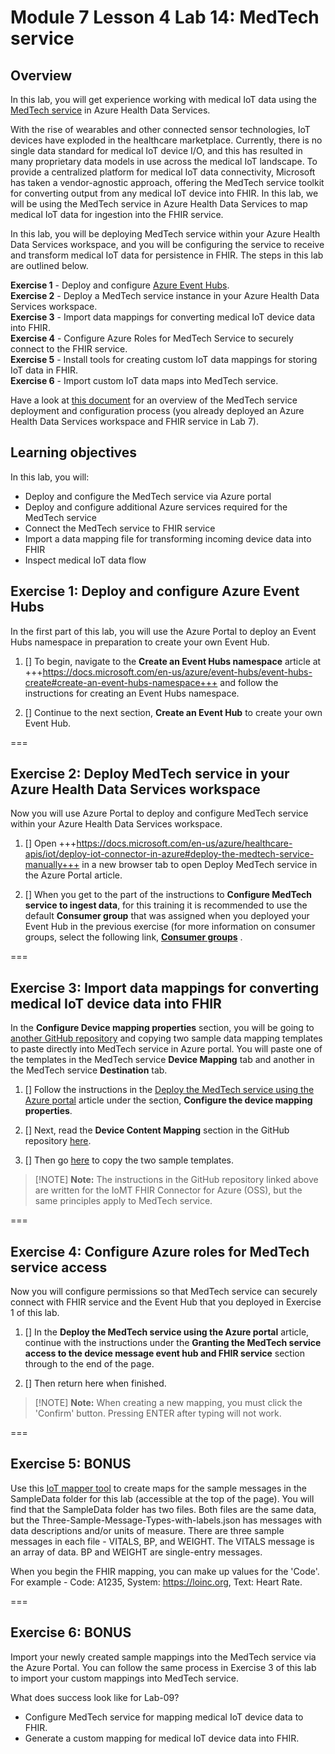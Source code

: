 # Module 7 Lesson 4 Lab 14: MedTech service

## Overview

In this lab, you will get experience working with medical IoT data using the [MedTech service](https://docs.microsoft.com/en-us/azure/healthcare-apis/iot/iot-connector-overview) in Azure Health Data Services.

With the rise of wearables and other connected sensor technologies, IoT devices have exploded in the healthcare marketplace. Currently, there is no single data standard for medical IoT device I/O, and this has resulted in many proprietary data models in use across the medical IoT landscape. To provide a centralized platform for medical IoT data connectivity, Microsoft has taken a vendor-agnostic approach, offering the MedTech service toolkit for converting output from any medical IoT device into FHIR. In this lab, we will be using the MedTech service in Azure Health Data Services to map medical IoT data for ingestion into the FHIR service.

In this lab, you will be deploying MedTech service within your Azure Health Data Services workspace, and you will be configuring the service to receive and transform medical IoT data for persistence in FHIR. The steps in this lab are outlined below.

**Exercise 1** - Deploy and configure [Azure Event Hubs](https://docs.microsoft.com/en-us/azure/event-hubs/event-hubs-about).  
**Exercise 2** - Deploy a MedTech service instance in your Azure Health Data Services workspace.  
**Exercise 3** - Import data mappings for converting medical IoT device data into FHIR.  
**Exercise 4** - Configure Azure Roles for MedTech Service to securely connect to the FHIR service.  
**Exercise 5** - Install tools for creating custom IoT data mappings for storing IoT data in FHIR.  
**Exercise 6** - Import custom IoT data maps into MedTech service.

Have a look at [this document](https://docs.microsoft.com/en-us/azure/healthcare-apis/iot/get-started-with-iot) for an overview of the MedTech service deployment and configuration process (you already deployed an Azure Health Data Services workspace and FHIR service in Lab 7).

## Learning objectives

In this lab, you will:
-   Deploy and configure the MedTech service via Azure portal
-   Deploy and configure additional Azure services required for the MedTech
    service
-   Connect the MedTech service to FHIR service
-   Import a data mapping file for transforming incoming device data into FHIR
-   Inspect medical IoT data flow

## Exercise 1: Deploy and configure Azure Event Hubs

In the first part of this lab, you will use the Azure Portal to deploy an Event Hubs namespace in preparation to create your own Event Hub.

1. [] To begin, navigate to the **Create an Event Hubs namespace** article at +++https://docs.microsoft.com/en-us/azure/event-hubs/event-hubs-create#create-an-event-hubs-namespace+++ and follow the instructions for creating an Event Hubs namespace.

1. [] Continue to the next section, **Create an Event Hub** to create your own Event Hub.

===

## Exercise 2: Deploy MedTech service in your Azure Health Data Services workspace

Now you will use Azure Portal to deploy and configure MedTech service within your Azure Health Data Services workspace.

1. [] Open +++https://docs.microsoft.com/en-us/azure/healthcare-apis/iot/deploy-iot-connector-in-azure#deploy-the-medtech-service-manually+++ in a new browser tab to open Deploy MedTech service in the Azure Portal article.

1. [] When you get to the part of the instructions to **Configure MedTech service to ingest data**, for this training it is recommended to use the default **Consumer group** that was assigned when you deployed your Event Hub in the previous exercise (for more information on consumer groups, select the following link, [**Consumer groups**](https://docs.microsoft.com/en-us/azure/event-hubs/event-hubs-features#consumer-groups "Consumer groups") .

===

## Exercise 3: Import data mappings for converting medical IoT device data into FHIR

In the **Configure Device mapping properties** section, you will be going to [another GitHub repository](https://github.com/microsoft/iomt-fhir/blob/main/docs/Configuration.md#device-content-mapping) and copying two sample data mapping templates to paste directly into MedTech service in Azure portal. You will paste one of the templates in the MedTech service **Device Mapping** tab and another in the MedTech service **Destination** tab. 

1. [] Follow the instructions in the [Deploy the MedTech service using the Azure portal](https://docs.microsoft.com/en-us/azure/healthcare-apis/iot/deploy-iot-connector-in-azure#configure-device-mapping-properties) article under the section, **Configure the device mapping properties**.

1. [] Next, read the  **Device Content Mapping** section in the GitHub repository [here](https://github.com/microsoft/iomt-fhir/blob/main/docs/Configuration.md#device-content-mapping).

1. [] Then go [here](https://github.com/microsoft/azure-health-data-services-workshop/tree/main/Challenge-09%20-%20MedTech%20service/SampleData/Answers) to copy the two sample templates.

> [!NOTE] **Note:** The instructions in the GitHub repository linked above are written for the IoMT FHIR Connector for Azure (OSS), but the same principles apply to MedTech service.

===

## Exercise 4: Configure Azure roles for MedTech service access

Now you will configure permissions so that MedTech service can securely connect with FHIR service and the Event Hub that you deployed in Exercise 1 of this lab. 

1. [] In the **Deploy the MedTech service using the Azure portal** article, continue with the instructions under the **Granting the MedTech service access to the device message event hub and FHIR service** section through to the end of the page.

1. [] Then return here when finished.

> [!NOTE] **Note:** When creating a new mapping, you must click the 'Confirm' button. Pressing ENTER after typing will not work.

===

## Exercise 5: BONUS

Use this [IoT mapper tool](https://github.com/microsoft/iomt-fhir/tree/main/tools/data-mapper) to create maps for the sample messages in the SampleData folder for this lab (accessible at the top of the page). You will find that the SampleData folder has two files. Both files are the same data, but the Three-Sample-Message-Types-with-labels.json has messages with data descriptions and/or units of measure. There are three sample messages in each file - VITALS, BP, and WEIGHT. The VITALS message is an array of data. BP and WEIGHT are single-entry messages.

When you begin the FHIR mapping, you can make up values for the 'Code'. For example - Code: A1235, System: https://loinc.org, Text: Heart Rate.

===

## Exercise 6: BONUS

Import your newly created sample mappings into the MedTech service via the Azure Portal. You can follow the same process in Exercise 3 of this lab to import your custom mappings into MedTech service.

What does success look like for Lab-09?

-   Configure MedTech service for mapping medical IoT device data to FHIR.
-   Generate a custom mapping for medical IoT device data into FHIR.
